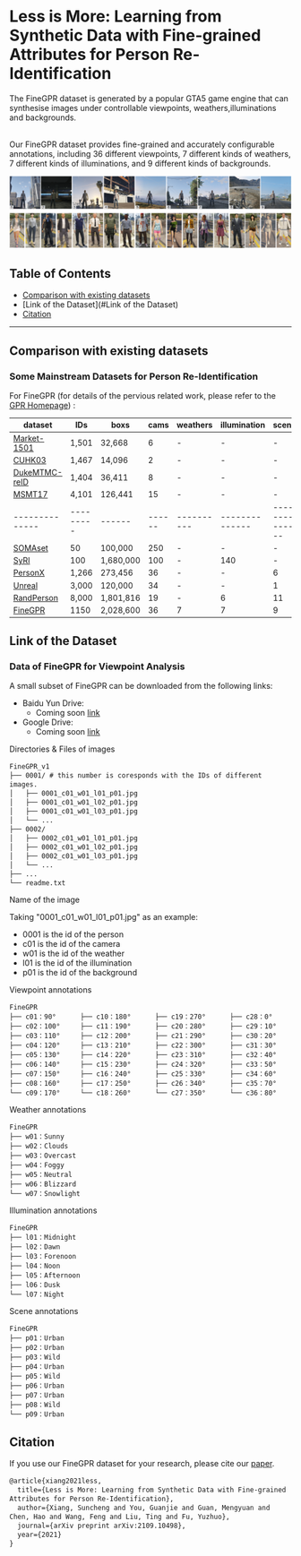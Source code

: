 # Less is More: Learning from Synthetic Data with Fine-grained Attributes for Person Re-Identification

The FineGPR dataset is generated by a popular GTA5 game engine that can synthesise images under controllable viewpoints,
weathers,illuminations and backgrounds. <br> <br>

Our FineGPR dataset provides fine-grained and accurately configurable annotations, including 36 different viewpoints,
7 different kinds of weathers, 7 different kinds of illuminations, and 9 different kinds of backgrounds.

<img src='images/FineGPR.png'/>

</div> 

## Table of Contents
- [Comparison with existing datasets](#Comparision-with-existing-datasets)
- [Link of the Dataset](#Link of the Dataset)
- [Citation](#Citation)



****
## Comparison with existing datasets 
### Some Mainstream Datasets for Person Re-Identification
For FineGPR (for details of the pervious related work, please refer to the [GPR Homepage](https://JeremyXSC.github.io/GPR/)) :

<center>

| dataset      | IDs     | boxs | cams | weathers | illumination | scene | resolution |
|--------------|---------|------|------|----------|--------------|--------------|--------------|
| [Market-1501](https://ieeexplore.ieee.org/stamp/stamp.jsp?tp=&arnumber=7410490) | 1,501 |   32,668   |   6   |   -   |   -   |   -   |  low  |
| [CUHK03](https://ieeexplore.ieee.org/stamp/stamp.jsp?tp=&arnumber=6909421) | 1,467 |   14,096   |   2   |   -   |   -   |   -   |  low  |
| [DukeMTMC-reID](https://arxiv.org/pdf/1701.07717.pdf) | 1,404 |   36,411   |   8   |   -   |   -   |   -   |  low   
| [MSMT17](https://openaccess.thecvf.com/content_cvpr_2018/papers/Wei_Person_Transfer_GAN_CVPR_2018_paper.pdf) | 4,101 |   126,441   |   15   |   -   |   -   |   -   |  vary  |  
|--------------|---------|------|------|----------|--------------|--------------|--------------|
| [SOMAset](https://arxiv.org/pdf/1701.03153.pdf) | 50 |   100,000   |   250   |   -   |   -   |   -   |  -  |
| [SyRI](https://arxiv.org/pdf/1804.10094.pdf) | 100 |   1,680,000   |   100   |   -   |   140   |   -   |  -  |
| [PersonX](https://arxiv.org/pdf/1812.02162.pdf) | 1,266 |   273,456   |   36   |   -   |   -   |   6   |  vary  | 
| [Unreal](https://openaccess.thecvf.com/content/CVPR2021/papers/Zhang_UnrealPerson_An_Adaptive_Pipeline_Towards_Costless_Person_Re-Identification_CVPR_2021_paper.pdf) | 3,000 |   120,000   |   34   |   -   |   -   |   1   |  low  | 
| [RandPerson](https://arxiv.org/abs/2006.12774) | 8,000 |   1,801,816   |   19   |   -   |   6   |   11   |  low  | 
| [FineGPR]() |   1150   |   2,028,600   |   36   |   7   |   7   |   9   |  high  | 
</center>



## Link of the Dataset
### Data of FineGPR for Viewpoint Analysis
A small subset of FineGPR can be downloaded from the following links:<br>
* Baidu Yun Drive: 
	* Coming soon [link]()
* Google Drive: 
	* Coming soon [link]()


Directories & Files of images
```shell
FineGPR_v1
├── 0001/ # this number is coresponds with the IDs of different images.
│   ├── 0001_c01_w01_l01_p01.jpg  
│   ├── 0001_c01_w01_l02_p01.jpg
│   ├── 0001_c01_w01_l03_p01.jpg	   
│   └── ...
├── 0002/
│   ├── 0002_c01_w01_l01_p01.jpg  
│   ├── 0002_c01_w01_l02_p01.jpg
│   ├── 0002_c01_w01_l03_p01.jpg	   
│   └── ...
├── ...
└── readme.txt
```

Name of the image

Taking "0001_c01_w01_l01_p01.jpg" as an example: 
*  0001 is the id of the person
*  c01   is the id of the camera 
*  w01   is the id of the weather
*  l01   is the id of the illumination
*  p01   is the id of the background

Viewpoint annotations 
```shell
FineGPR
├── c01：90°      ├── c10：180°      ├── c19：270°      ├── c28：0°
├── c02：100°     ├── c11：190°      ├── c20：280°      ├── c29：10°
├── c03：110°     ├── c12：200°      ├── c21：290°      ├── c30：20°
├── c04：120°     ├── c13：210°      ├── c22：300°      ├── c31：30°
├── c05：130°     ├── c14：220°      ├── c23：310°      ├── c32：40°
├── c06：140°     ├── c15：230°      ├── c24：320°      ├── c33：50°
├── c07：150°     ├── c16：240°      ├── c25：330°      ├── c34：60°
├── c08：160°     ├── c17：250°      ├── c26：340°      ├── c35：70°
└── c09：170°     └── c18：260°      └── c27：350°      └── c36：80°
```

Weather annotations 
```shell
FineGPR
├── w01：Sunny
├── w02：Clouds    
├── w03：Overcast
├── w04：Foggy   
├── w05：Neutral
├── w06：Blizzard 
└── w07：Snowlight 	   
```

Illumination annotations
```shell
FineGPR
├── l01：Midnight
├── l02：Dawn    
├── l03：Forenoon
├── l04：Noon   
├── l05：Afternoon
├── l06：Dusk 
└── l07：Night 	   
```

Scene annotations
```shell
FineGPR
├── p01：Urban
├── p02：Urban   
├── p03：Wild
├── p04：Urban   
├── p05：Wild
├── p06：Urban
├── p07：Urban
├── p08：Wild 
└── p09：Urban 	   
```

## Citation
If you use our FineGPR dataset for your research, please cite our [paper](https://arxiv.org/pdf/2109.10498.pdf).
```
@article{xiang2021less,
  title={Less is More: Learning from Synthetic Data with Fine-grained Attributes for Person Re-Identification},
  author={Xiang, Suncheng and You, Guanjie and Guan, Mengyuan and Chen, Hao and Wang, Feng and Liu, Ting and Fu, Yuzhuo},
  journal={arXiv preprint arXiv:2109.10498},
  year={2021}
}
```